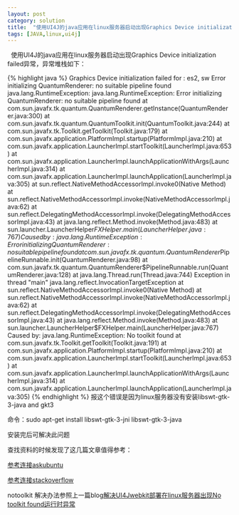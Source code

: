 ```yaml
---
layout: post
category: solution
title:  "使用UI4J的java应用在linux服务器启动出现Graphics Device initialization failed解决办法"
tags: [JAVA,linux,ui4j]
---
```

&nbsp;&nbsp;使用UI4J的java应用在linux服务器启动出现Graphics Device initialization failed异常，异常堆栈如下：
<!-- more -->  
{% highlight java %}
Graphics Device initialization failed for :  es2, sw
Error initializing QuantumRenderer: no suitable pipeline found
java.lang.RuntimeException: java.lang.RuntimeException: Error initializing QuantumRenderer: no suitable pipeline found
        at com.sun.javafx.tk.quantum.QuantumRenderer.getInstance(QuantumRenderer.java:300)
        at com.sun.javafx.tk.quantum.QuantumToolkit.init(QuantumToolkit.java:244)
        at com.sun.javafx.tk.Toolkit.getToolkit(Toolkit.java:179)
        at com.sun.javafx.application.PlatformImpl.startup(PlatformImpl.java:210)
        at com.sun.javafx.application.LauncherImpl.startToolkit(LauncherImpl.java:653)
        at com.sun.javafx.application.LauncherImpl.launchApplicationWithArgs(LauncherImpl.java:314)
        at com.sun.javafx.application.LauncherImpl.launchApplication(LauncherImpl.java:305)
        at sun.reflect.NativeMethodAccessorImpl.invoke0(Native Method)
        at sun.reflect.NativeMethodAccessorImpl.invoke(NativeMethodAccessorImpl.java:62)
        at sun.reflect.DelegatingMethodAccessorImpl.invoke(DelegatingMethodAccessorImpl.java:43)
        at java.lang.reflect.Method.invoke(Method.java:483)
        at sun.launcher.LauncherHelper$FXHelper.main(LauncherHelper.java:767)
Caused by: java.lang.RuntimeException: Error initializing QuantumRenderer: no suitable pipeline found
        at com.sun.javafx.tk.quantum.QuantumRenderer$PipelineRunnable.init(QuantumRenderer.java:98)
        at com.sun.javafx.tk.quantum.QuantumRenderer$PipelineRunnable.run(QuantumRenderer.java:128)
        at java.lang.Thread.run(Thread.java:744)
Exception in thread "main" java.lang.reflect.InvocationTargetException
        at sun.reflect.NativeMethodAccessorImpl.invoke0(Native Method)
        at sun.reflect.NativeMethodAccessorImpl.invoke(NativeMethodAccessorImpl.java:62)
        at sun.reflect.DelegatingMethodAccessorImpl.invoke(DelegatingMethodAccessorImpl.java:43)
        at java.lang.reflect.Method.invoke(Method.java:483)
        at sun.launcher.LauncherHelper$FXHelper.main(LauncherHelper.java:767)
Caused by: java.lang.RuntimeException: No toolkit found
        at com.sun.javafx.tk.Toolkit.getToolkit(Toolkit.java:191)
        at com.sun.javafx.application.PlatformImpl.startup(PlatformImpl.java:210)
        at com.sun.javafx.application.LauncherImpl.startToolkit(LauncherImpl.java:653)
        at com.sun.javafx.application.LauncherImpl.launchApplicationWithArgs(LauncherImpl.java:314)
        at com.sun.javafx.application.LauncherImpl.launchApplication(LauncherImpl.java:305)
{% endhighlight %}
 报这个错误是因为linux服务器没有安装libswt-gtk-3-java and gkt3

 命令：sudo apt-get install libswt-gtk-3-jni libswt-gtk-3-java

 安装完后可解决此问题

 查找资料的时候发现了这几篇文章值得参考：

 [参考连接askubuntu](http://askubuntu.com/questions/125150/unsatisfied-link-error-and-missing-so-files-when-starting-eclipse)

 [参考连接stackoverflow](http://stackoverflow.com/questions/21185156/javafx-on-linux-is-showing-a-graphics-device-initialization-failed-for-es2-s)

 notoolkit 解决办法参照上一篇blog[解决UI4Jwebkit部署在linux服务器出现No toolkit found运行时异常](http://54gaozhe.com/java/no-toolkit-found-error.html)
